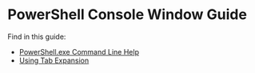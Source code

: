 #  PowerShell Console Window Guide

Find in this guide:
-  [PowerShell.exe Command Line Help](console/PowerShell.exe-Command-Line-Help.md)
-  [Using Tab Expansion](console/Using-Tab-Expansion.md)
